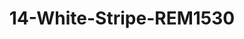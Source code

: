 ---
title: 14-White-Stripe-REM1530
image: 14-White-Stripe-REM1530.jpg
brand: rembo-styling
layout: vestito
---